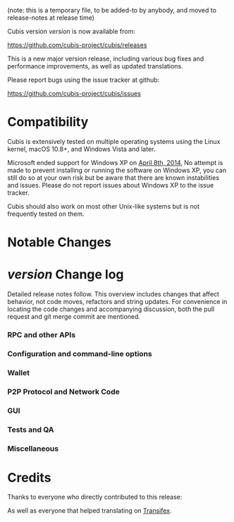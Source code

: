 (note: this is a temporary file, to be added-to by anybody, and moved to release-notes at release time)

Cubis version *version* is now available from:

  <https://github.com/cubis-project/cubis/releases>

This is a new major version release, including various bug fixes and
performance improvements, as well as updated translations.

Please report bugs using the issue tracker at github:

  <https://github.com/cubis-project/cubis/issues>

Compatibility
==============

Cubis is extensively tested on multiple operating systems using
the Linux kernel, macOS 10.8+, and Windows Vista and later.

Microsoft ended support for Windows XP on [April 8th, 2014](https://www.microsoft.com/en-us/WindowsForBusiness/end-of-xp-support),
No attempt is made to prevent installing or running the software on Windows XP, you
can still do so at your own risk but be aware that there are known instabilities and issues.
Please do not report issues about Windows XP to the issue tracker.

Cubis should also work on most other Unix-like systems but is not
frequently tested on them.

Notable Changes
===============



*version* Change log
=================

Detailed release notes follow. This overview includes changes that affect
behavior, not code moves, refactors and string updates. For convenience in locating
the code changes and accompanying discussion, both the pull request and
git merge commit are mentioned.

### RPC and other APIs


### Configuration and command-line options


### Wallet


### P2P Protocol and Network Code


### GUI


### Tests and QA


### Miscellaneous


Credits
=======

Thanks to everyone who directly contributed to this release:


As well as everyone that helped translating on [Transifex](https://www.transifex.com/projects/p/cubis-project-translations/).
